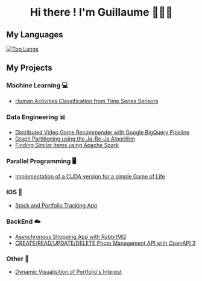<div align="center">
  <h1> Hi there ! I'm Guillaume 👋👨‍💻 </h1>
</div>

<!--
[![GitHub stats](https://github-readme-stats.vercel.app/api?username=glongrais&show_icons=true&hide=issues&bg_color=30,e96443,904e95&title_color=fff&text_color=fff&icon_color=fff)](https://github.com/glongrais)
-->

## My Languages

[![Top Langs](https://github-readme-stats.vercel.app/api/top-langs/?username=glongrais&layout=compact&bg_color=30,e96443,904e95&title_color=fff&text_color=fff)](https://github.com/glongrais)

## My Projects

### Machine Learning 💻

* [Human Activities Classification from Time Series Sensors](https://github.com/glongrais/Time_Series_Classification)

### Data Engineering 📊

* [Distributed Video Game Recommender with Google BigQuery Pipeline](https://github.com/glongrais/Recommender_Blacknut)
* [Graph Partitioning using the Ja-Be-Ja Algorithm](https://github.com/glongrais/Data_Mining_Grah_Partioning)
* [Finding Similar Items using Apache Spark](https://github.com/glongrais/Data_Mining_Similar_Items)

### Parallel Programming 🖥

* [Implementation of a CUDA version for a simple Game of Life](https://github.com/glongrais/Parallel_GPU_TP6)

### IOS 📱

* [Stock and Portfolio Tracking App](https://github.com/glongrais/StockTracker)

### BackEnd ☁️

* [Asynchronous Shopping App with RabbitMQ](https://github.com/glongrais/Messenger_RabbitMQ)
* [CREATE/READ/UPDATE/DELETE Photo Management API with OpenAPI 3](https://github.com/glongrais/OpenAPI_Photo_Management)

### Other 🔭

* [Dynamic Visualisition of Portfolio's Interest](https://github.com/glongrais/Portfolio_Interest_Visualisation)

<!--
**glongrais/glongrais** is a ✨ _special_ ✨ repository because its `README.md` (this file) appears on your GitHub profile.

Here are some ideas to get you started:

- 🔭 I’m currently working on ...
- 🌱 I’m currently learning ...
- 👯 I’m looking to collaborate on ...
- 🤔 I’m looking for help with ...
- 💬 Ask me about ...
- 📫 How to reach me: ...
- 😄 Pronouns: ...
- ⚡ Fun fact: ...
-->
